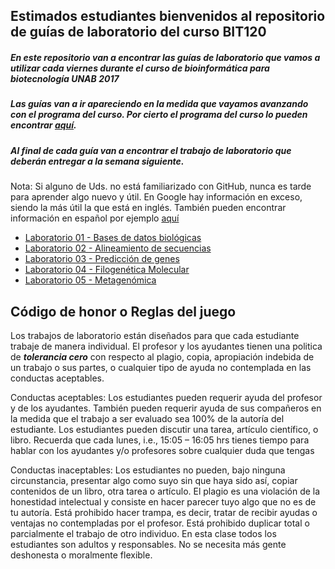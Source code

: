 ## Estimados estudiantes bienvenidos al repositorio de guías de laboratorio del curso BIT120

##### En este repositorio van a encontrar las guías de laboratorio que vamos a utilizar cada viernes durante el curso de bioinformática para biotecnología UNAB 2017  
##### Las guías van a ir apareciendo en la medida que vayamos avanzando con el programa del curso. Por cierto el programa del curso lo pueden encontrar [aquí](https://github.com/bioinf-biotec/clases_bioinf/raw/master/Bioinformatica_2017_final_segundo_semestre.pdf).  
##### Al final de cada guía van a encontrar el trabajo de laboratorio que deberán entregar a la semana siguiente.

Nota: Si alguno de Uds. no está familiarizado con GitHub, nunca es tarde para aprender algo nuevo y útil. En Google hay información en exceso, siendo la más útil la que está en inglés. También pueden encontrar información en español por ejemplo [aquí](http://conociendogithub.readthedocs.org/en/latest/data/dinamica-de-uso/)  

- [Laboratorio 01 - Bases de datos biológicas](https://github.com/bioinf-biotec/labs_bioinf/blob/master/lab01.md) 
- [Laboratorio 02 - Alineamiento de secuencias](https://github.com/bioinf-biotec/labs_bioinf/blob/master/lab02.md) 
- [Laboratorio 03 - Predicción de genes](https://github.com/bioinf-biotec/labs_bioinf/blob/master/lab03.md) 
- [Laboratorio 04 - Filogenética Molecular](https://github.com/bioinf-biotec/labs_bioinf/blob/master/lab04.md) 
- [Laboratorio 05 - Metagenómica]()


## Código de honor o Reglas del juego

Los trabajos de laboratorio están diseñados para que cada estudiante trabaje de manera individual. El profesor y los ayudantes tienen una politica de ***tolerancia cero*** con respecto al plagio, copia, apropiación indebida de un trabajo o sus partes, o cualquier tipo de ayuda no contemplada en las conductas aceptables.

Conductas aceptables: Los estudiantes pueden requerir ayuda del profesor y de los ayudantes. También pueden requerir ayuda de sus compañeros en la medida que el trabajo a ser evaluado sea 100% de la autoría del estudiante. Los estudiantes pueden discutir una tarea, artículo científico, o libro. Recuerda que cada lunes, i.e., 15:05 – 16:05 hrs tienes tiempo para hablar con los ayudantes y/o profesores sobre cualquier duda que tengas

Conductas inaceptables: Los estudiantes no pueden, bajo ninguna circunstancia, presentar algo como suyo sin que haya sido así, copiar contenidos de un libro, otra tarea o artículo. El plagio es una violación de la honestidad intelectual y consiste en hacer parecer tuyo algo que no es de tu autoría. Está prohibido hacer trampa, es decir, tratar de recibir ayudas o ventajas no contempladas por el profesor. Está prohibido duplicar total o parcialmente el trabajo de otro individuo. En esta clase todos los estudiantes son adultos y responsables. No se necesita más gente deshonesta o moralmente flexible.

